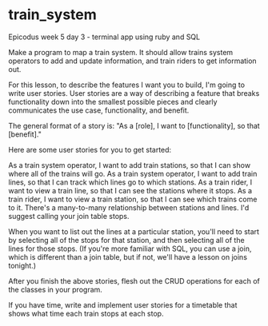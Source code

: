 train_system
============

Epicodus week 5 day 3 - terminal app using ruby and SQL

Make a program to map a train system. It should allow trains system operators to add and update information, and train riders to get information out.

For this lesson, to describe the features I want you to build, I'm going to write user stories. User stories are a way of describing a feature that breaks functionality down into the smallest possible pieces and clearly communicates the use case, functionality, and benefit.

The general format of a story is: "As a [role], I want to [functionality], so that [benefit]."

Here are some user stories for you to get started:

As a train system operator, I want to add train stations, so that I can show where all of the trains will go.
As a train system operator, I want to add train lines, so that I can track which lines go to which stations.
As a train rider, I want to view a train line, so that I can see the stations where it stops.
As a train rider, I want to view a train station, so that I can see which trains come to it.
There's a many-to-many relationship between stations and lines. I'd suggest calling your join table stops.

When you want to list out the lines at a particular station, you'll need to start by selecting all of the stops for that station, and then selecting all of the lines for those stops. (If you're more familiar with SQL, you can use a join, which is different than a join table, but if not, we'll have a lesson on joins tonight.)

After you finish the above stories, flesh out the CRUD operations for each of the classes in your program.

If you have time, write and implement user stories for a timetable that shows what time each train stops at each stop.
